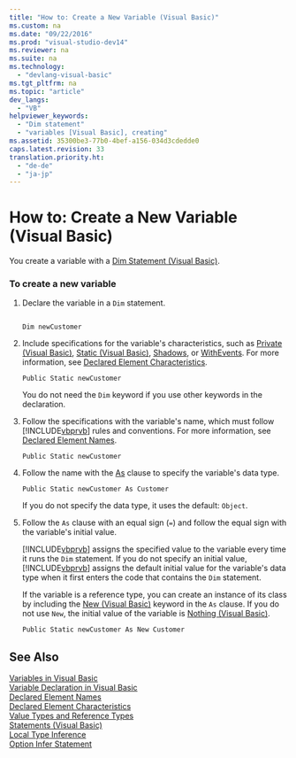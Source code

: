 ```yaml
---
title: "How to: Create a New Variable (Visual Basic)"
ms.custom: na
ms.date: "09/22/2016"
ms.prod: "visual-studio-dev14"
ms.reviewer: na
ms.suite: na
ms.technology: 
  - "devlang-visual-basic"
ms.tgt_pltfrm: na
ms.topic: "article"
dev_langs: 
  - "VB"
helpviewer_keywords: 
  - "Dim statement"
  - "variables [Visual Basic], creating"
ms.assetid: 35300be3-77b0-4bef-a156-034d3cdedde0
caps.latest.revision: 33
translation.priority.ht: 
  - "de-de"
  - "ja-jp"
---
```

# How to: Create a New Variable (Visual Basic)
You create a variable with a [Dim Statement (Visual Basic)](../VS_csharp/dim-statement--visual-basic-.md).  
  
### To create a new variable  
  
1.  Declare the variable in a `Dim` statement.  
  
    ```  
  
    Dim newCustomer  
    ```  
  
2.  Include specifications for the variable's characteristics, such as [Private (Visual Basic)](../VS_csharp/private--visual-basic-.md), [Static (Visual Basic)](../VS_csharp/static--visual-basic-.md), [Shadows](../VS_csharp/shadows--visual-basic-.md), or [WithEvents](../VS_csharp/withevents--visual-basic-.md). For more information, see [Declared Element Characteristics](../VS_csharp/declared-element-characteristics--visual-basic-.md).  
  
    ```  
    Public Static newCustomer  
    ```  
  
     You do not need the `Dim` keyword if you use other keywords in the declaration.  
  
3.  Follow the specifications with the variable's name, which must follow [!INCLUDE[vbprvb](../VS_csharp/includes/vbprvb_md.md)] rules and conventions. For more information, see [Declared Element Names](../VS_csharp/declared-element-names--visual-basic-.md).  
  
    ```  
    Public Static newCustomer  
    ```  
  
4.  Follow the name with the [As](../VS_csharp/as-clause--visual-basic-.md) clause to specify the variable's data type.  
  
    ```  
    Public Static newCustomer As Customer  
    ```  
  
     If you do not specify the data type, it uses the default: `Object`.  
  
5.  Follow the `As` clause with an equal sign (`=`) and follow the equal sign with the variable's initial value.  
  
     [!INCLUDE[vbprvb](../VS_csharp/includes/vbprvb_md.md)] assigns the specified value to the variable every time it runs the `Dim` statement. If you do not specify an initial value, [!INCLUDE[vbprvb](../VS_csharp/includes/vbprvb_md.md)] assigns the default initial value for the variable's data type when it first enters the code that contains the `Dim` statement.  
  
     If the variable is a reference type, you can create an instance of its class by including the [New (Visual Basic)](../VS_csharp/new-operator--visual-basic-.md) keyword in the `As` clause. If you do not use `New`, the initial value of the variable is [Nothing (Visual Basic)](../VS_csharp/nothing--visual-basic-.md).  
  
    ```  
    Public Static newCustomer As New Customer  
    ```  
  
## See Also  
 [Variables in Visual Basic](../VS_csharp/variables-in-visual-basic.md)   
 [Variable Declaration in Visual Basic](../VS_csharp/variable-declaration-in-visual-basic.md)   
 [Declared Element Names](../VS_csharp/declared-element-names--visual-basic-.md)   
 [Declared Element Characteristics](../VS_csharp/declared-element-characteristics--visual-basic-.md)   
 [Value Types and Reference Types](../VS_csharp/value-types-and-reference-types.md)   
 [Statements (Visual Basic)](../VS_csharp/statements--visual-basic-.md)   
 [Local Type Inference](../VS_csharp/local-type-inference--visual-basic-.md)   
 [Option Infer Statement](../VS_csharp/option-infer-statement.md)